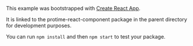 This example was bootstrapped with [Create React App](https://github.com/facebook/create-react-app).

It is linked to the protime-react-component package in the parent directory for development purposes.

You can run `npm install` and then `npm start` to test your package.
